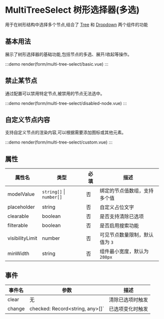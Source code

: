 # MultiTreeSelect 树形选择器(多选)

用于在树形结构中选择多个节点,结合了 [Tree](/components/data/tree.html) 和 [Dropdown](/components/feedback/dropdown.html) 两个组件的功能

## 基本用法

展示了树形选择器的基础功能,包括节点的多选、展开/收起等操作。

:::demo
render(form/multi-tree-select/basic.vue)
:::

## 禁止某节点

通过配置可以禁用特定节点,被禁用的节点无法选中。

:::demo
render(form/multi-tree-select/disabled-node.vue)
:::

## 自定义节点内容

支持自定义节点的渲染内容,可以根据需要添加图标或其他元素。

:::demo
render(form/multi-tree-select/custom.vue)
:::

## 属性

| 属性名          | 类型                     | 必填 | 描述                           |
| --------------- | ------------------------ | ---- | ------------------------------ |
| modelValue      | `string[]` \| `number[]` | 否   | 绑定的节点值数组，支持多个值   |
| placeholder     | string                   | 否   | 自定义占位文字                 |
| clearable       | boolean                  | 否   | 是否支持清除已选项             |
| filterable      | boolean                  | 否   | 是否启用搜索功能               |
| visibilityLimit | number                   | 否   | 可见节点数量限制，默认值为 `3` |
| minWidth        | string                   | 否   | 组件最小宽度，默认为 `280px`   |

## 事件

| 事件名 | 参数                            | 描述             |
| ------ | ------------------------------- | ---------------- |
| clear  | 无                              | 清除已选项时触发 |
| change | checked: Record<string, any>[]` | 已选项变化时触发 |
